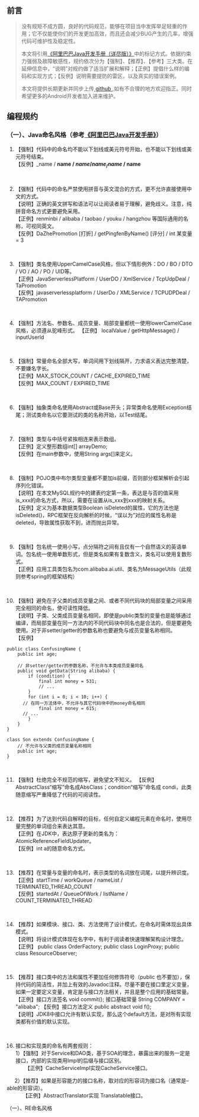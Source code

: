 ## 前言
> 没有规矩不成方圆，良好的代码规范，能够在项目当中发挥举足轻重的作用；它不仅能使你们的开发更加高效，而且还会减少BUG产生的几率，增强代码可维护性及稳定性。
>
>本文将引用[《阿里巴巴Java开发手册（详尽版）》](https://snailclimb.gitee.io/javaguide/#/java/Java%E7%BC%96%E7%A8%8B%E8%A7%84%E8%8C%83?id=%e5%9b%a2%e9%98%9f])中的标记方式。依据约束力强弱及故障敏感性，规约依次分为【强制】、【推荐】、【参考】三大类。在延伸信息中，“说明”对规约做了适当扩展和解释；【正例】提倡什么样的编码和实现方式；【反例】说明需要提防的雷区，以及真实的错误案例。
>
>本文将提供长期更新并同步上传[ github ](https://github.com/hookYuan/AndroidBook),如有不合理的地方欢迎指正。同时希望更多的Android开发者加入进来维护。

## 编程规约
### （一）、Java命名风格（参考[《阿里巴巴Java开发手册》](https://snailclimb.gitee.io/javaguide/#/java/Java%E7%BC%96%E7%A8%8B%E8%A7%84%E8%8C%83?id=%e5%9b%a2%e9%98%9f])）
1. 【强制】代码中的命名均不能以下划线或美元符号开始，也不能以下划线或美元符号结束。               
【反例】_name / __name / $name / name_ / name$ / name__ 
<br/>

2. 【强制】代码中的命名严禁使用拼音与英文混合的方式，更不允许直接使用中文的方式。  
【说明】正确的英文拼写和语法可以让阅读者易于理解，避免歧义。注意，纯拼音命名方式更要避免采用。  
【正例】renminbi / alibaba / taobao / youku / hangzhou 等国际通用的名称，可视同英文。  
【反例】DaZhePromotion [打折] / getPingfenByName() [评分] / int 某变量 = 3
<br/>

3. 【强制】类名使用UpperCamelCase风格，但以下情形例外：DO / BO / DTO / VO / AO / PO / UID等。   
【正例】JavaServerlessPlatform / UserDO / XmlService / TcpUdpDeal / TaPromotion  
【反例】javaserverlessplatform / UserDo / XMLService / TCPUDPDeal / TAPromotion  
<br/>


4. 【强制】方法名、参数名、成员变量、局部变量都统一使用lowerCamelCase风格，必须遵从驼峰形式。
【正例】 localValue / getHttpMessage() / inputUserId
<br/>

5. 【强制】常量命名全部大写，单词间用下划线隔开，力求语义表达完整清楚，不要嫌名字长。   
【正例】MAX_STOCK_COUNT / CACHE_EXPIRED_TIME   
【反例】MAX_COUNT / EXPIRED_TIME  
<br/>

6. 【强制】抽象类命名使用Abstract或Base开头；异常类命名使用Exception结尾；测试类命名以它要测试的类的名称开始，以Test结尾。   
<br/>

7. 【强制】类型与中括号紧挨相连来表示数组。   
【正例】定义整形数组int[] arrayDemo;  
【反例】在main参数中，使用String args[]来定义。  
<br/> 

8. 【强制】POJO类中布尔类型变量都不要加is前缀，否则部分框架解析会引起序列化错误。  
【说明】在本文MySQL规约中的建表约定第一条，表达是与否的值采用is_xxx的命名方式，所以，需要在<resultMap>设置从is_xxx到xxx的映射关系。   
【反例】定义为基本数据类型Boolean isDeleted的属性，它的方法也是isDeleted()，RPC框架在反向解析的时候，“误以为”对应的属性名称是deleted，导致属性获取不到，进而抛出异常。  
<br/>

9. 【强制】包名统一使用小写，点分隔符之间有且仅有一个自然语义的英语单词。包名统一使用单数形式，但是类名如果有复数含义，类名可以使用复数形式。  
【正例】应用工具类包名为com.alibaba.ai.util、类名为MessageUtils（此规则参考spring的框架结构）  
<br/>

 10. 【强制】避免在子父类的成员变量之间、或者不同代码块的局部变量之间采用完全相同的命名，使可读性降低。   
【说明】子类、父类成员变量名相同，即使是public类型的变量也是能够通过编译，而局部变量在同一方法内的不同代码块中同名也是合法的，但是要避免使用。对于非setter/getter的参数名称也要避免与成员变量名称相同。  
【反例】
```
public class ConfusingName {
    public int age;

    // 非setter/getter的参数名称，不允许与本类成员变量同名
    public void getData(String alibaba) {
        if (condition) {
            final int money = 531;
            // ...
        }
        for (int i = 0; i < 10; i++) {
      // 在同一方法体中，不允许与其它代码块中的money命名相同
            final int money = 615;
      // ...
        }
    }
}

class Son extends ConfusingName {
    // 不允许与父类的成员变量名称相同
    public int age;
}
```
<br/>

11. 【强制】杜绝完全不规范的缩写，避免望文不知义。
【反例】AbstractClass“缩写”命名成AbsClass；condition“缩写”命名成 condi，此类随意缩写严重降低了代码的可阅读性。  
<br/>

12. 【推荐】为了达到代码自解释的目标，任何自定义编程元素在命名时，使用尽量完整的单词组合来表达其意。   
【正例】在JDK中，表达原子更新的类名为：AtomicReferenceFieldUpdater。  
【反例】int a的随意命名方式。
<br/>

13. 【推荐】在常量与变量的命名时，表示类型的名词放在词尾，以提升辨识度。  
【正例】startTime / workQueue / nameList / TERMINATED_THREAD_COUNT   
【反例】startedAt / QueueOfWork / listName / COUNT_TERMINATED_THREAD  
<br/>

14. 【推荐】如果模块、接口、类、方法使用了设计模式，在命名时需体现出具体模式。   
【说明】将设计模式体现在名字中，有利于阅读者快速理解架构设计理念。  
【正例】 public class OrderFactory; public class LoginProxy; public class ResourceObserver;
<br/>

15. 【推荐】接口类中的方法和属性不要加任何修饰符号（public 也不要加），保持代码的简洁性，并加上有效的Javadoc注释。尽量不要在接口里定义变量，如果一定要定义变量，肯定是与接口方法相关，并且是整个应用的基础常量。  
【正例】接口方法签名 void commit(); 接口基础常量 String COMPANY = "alibaba";   【反例】接口方法定义 public abstract void f();  
【说明】JDK8中接口允许有默认实现，那么这个default方法，是对所有实现类都有价值的默认实现。
<br/>

16. 接口和实现类的命名有两套规则：   
1）【强制】对于Service和DAO类，基于SOA的理念，暴露出来的服务一定是接口，内部的实现类用Impl的后缀与接口区别。  
      &ensp; &ensp;&ensp;【正例】CacheServiceImpl实现CacheService接口。  

 &ensp;&ensp;&ensp;2）【推荐】如果是形容能力的接口名称，取对应的形容词为接口名（通常是–able的形容词）。  
        &ensp; &ensp;&ensp; &ensp;&ensp;【正例】AbstractTranslator实现 Translatable接口。

（一）、RE命名风格

